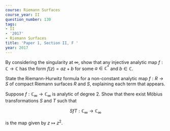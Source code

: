 ```yaml
---
course: Riemann Surfaces
course_year: II
question_number: 130
tags:
- II
- '2017'
- Riemann Surfaces
title: 'Paper 1, Section II, F '
year: 2017
---
```




By considering the singularity at $\infty$, show that any injective analytic map $f: \mathbb{C} \rightarrow \mathbb{C}$ has the form $f(z)=a z+b$ for some $a \in \mathbb{C}^{*}$ and $b \in \mathbb{C}$.

State the Riemann-Hurwitz formula for a non-constant analytic map $f: R \rightarrow S$ of compact Riemann surfaces $R$ and $S$, explaining each term that appears.

Suppose $f: \mathbb{C}_{\infty} \rightarrow \mathbb{C}_{\infty}$ is analytic of degree 2. Show that there exist Möbius transformations $S$ and $T$ such that

$$S f T: \mathbb{C}_{\infty} \rightarrow \mathbb{C}_{\infty}$$

is the map given by $z \mapsto z^{2}$.